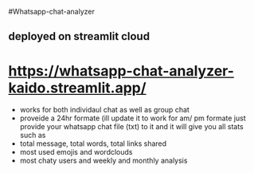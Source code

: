 #Whatsapp-chat-analyzer
## deployed on streamlit cloud
# https://whatsapp-chat-analyzer-kaido.streamlit.app/

* works for both individaul chat as well as group chat
* proveide a 24hr formate (ill update it to work for am/ pm formate
just provide your whatsapp chat file (txt) to it and it will give you all stats such as
* total message, total words, total links shared
* most used emojis and wordclouds
* most chaty users and weekly and monthly analysis
  



  
